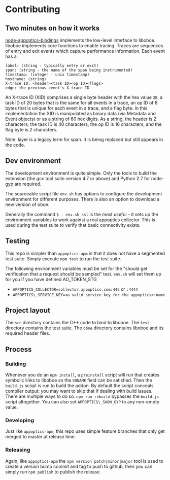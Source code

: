 # Contributing

## Two minutes on how it works

[node-appoptics-bindings](https://github.com/librato/node-appoptics-bindings)
implements the low-level interface to liboboe. liboboe implements core functions
to enable tracing. Traces are sequences of entry and exit events which capture
performance information. Each event has a:

```
label: (string - typically entry or exit)
span: (string - the name of the span being instrumented)
timestamp: (integer - unix timestamp)
hostname: (string)
X-trace ID: <header><task ID><op ID><flags>
edge: the previous event's X-trace ID
```

An X-trace ID (XID) comprises a single byte header with the hex value `2B`, a task ID
of 20 bytes that is the same for all events in a trace, an op ID of 8 bytes that
is unique for each event in a trace, and a flag byte. In this implementation the XID is
manipulated as binary data (via Metadata and Event objects) or as a string of 60 hex digits.
As a string, the header is 2 characters, the task ID is 40 characters, the op ID is 16
characters, and the flag byte is 2 characters.

Note: layer is a legacy term for span. It is being replaced but still appears in the code.


## Dev environment

The development environment is quite simple. Only the tools to build the
extension (the gcc tool suite version 4.7 or above) and Python 2.7 for node-gyp
are required.

The sourceable script file `env.sh` has options to configure the development environment
for different purposes. There is also an option to download a new version of oboe.

Generally the command `$ . env.sh ssl` is the most useful - it sets up the environment
variables to work against a real appoptics collector. This is used during the test suite
to verify that basic connectivity exists.


## Testing

This repo is simpler than `appoptics-apm` in that it does not have a segmented test suite.
Simply execute `npm test` to run the test suite.

The following environment variables must be set for the "should get verification that a request should be sampled" test. `env.sh` will set them up for you if you have defined AO_TOKEN_STG

- `APPOPTICS_COLLECTOR=collector.appoptics.com:443` or `:4444`
- `APPOPTICS\_SERVICE_KEY=<a valid service key for the appoptics>:name`


## Project layout

The `src` directory contains the C++ code to bind to liboboe. The `test`
directory contains the test suite. The `oboe` directory contains liboboe
and its required header files.

## Process

### Building

Whenever you do an `npm install`, a `preinstall` script will run that creates
symbolic links to liboboe so the `SONAME` field can be satisfied. Then the
`build.js` script is run to build the addon. By default the script conceals
compiler output; you may want to skip that if dealing with build issues. There
are multiple ways to do so. `npm run rebuild` bypasses the `build.js` script
altogether. You can also set `APPOPTICS\_SHOW_GYP` to any non-empty value.


### Developing

Just like `appoptics-apm`, this repo uses simple feature branches that only
get merged to master at release time.

### Releasing

Again, like `appoptics-apm` the `npm version patch|minor|major` tool is used
to create a version bump commit and tag to push to github, then you can simply
run `npm publish` to publish the release.
